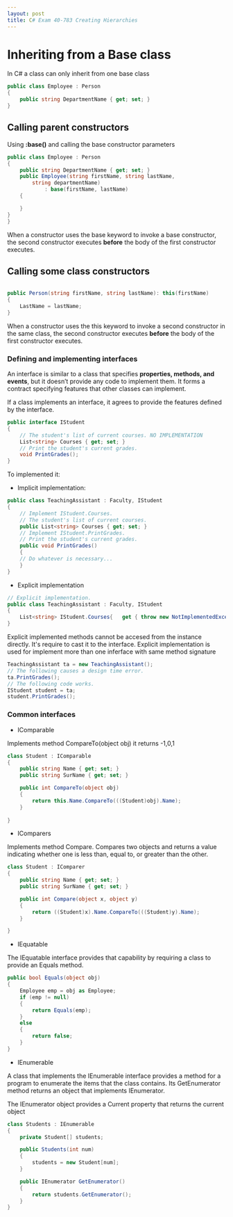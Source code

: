 ```yaml
---
layout: post
title: C# Exam 40-783 Creating Hierarchies
---
```


# Inheriting from a Base class

In C# a class can only inherit from one base class

```cs
public class Employee : Person
{
    public string DepartmentName { get; set; }
}
```

## Calling parent constructors

Using **:base()** and calling the base constructor parameters

```cs
public class Employee : Person
{
    public string DepartmentName { get; set; }
    public Employee(string firstName, string lastName,
        string departmentName)
            : base(firstName, lastName)
    {

    }
}
}
```

When a constructor uses the base keyword to invoke a base constructor, the second constructor executes **before** the body of the first constructor executes.

## Calling some class constructors

```cs

public Person(string firstName, string lastName): this(firstName)
{
    LastName = lastName;
}
```

When a constructor uses the this keyword to invoke a second constructor in the same class, the second constructor executes **before** the body of the first constructor executes.

### Defining and implementing interfaces

An interface is similar to a class that specifies **properties, methods, and events**, but it doesn’t provide any code to implement them. It forms a contract specifying features that other classes can implement.

If a class implements an interface, it agrees to provide the features defined by the interface. 


```cs
public interface IStudent
{
    // The student's list of current courses. NO IMPLEMENTATION
    List<string> Courses { get; set; }
    // Print the student's current grades.
    void PrintGrades();
}
```

To implemented it:

-   Implicit implementation:

```cs
public class TeachingAssistant : Faculty, IStudent
{
    // Implement IStudent.Courses.
    // The student's list of current courses.
    public List<string> Courses { get; set; }
    // Implement IStudent.PrintGrades.
    // Print the student's current grades.
    public void PrintGrades()
    {
    // Do whatever is necessary...
    }
}
```
-   Explicit implementation

```cs
// Explicit implementation.
public class TeachingAssistant : Faculty, IStudent
{
    List<string> IStudent.Courses{   get { throw new NotImplementedException();}
}
```

Explicit implemented methods cannot be accesed from the instance directly. It's require to cast it to the interface. Explicit implementation is used for implement more than one inferface with same method signature

```cs
TeachingAssistant ta = new TeachingAssistant();
// The following causes a design time error.
ta.PrintGrades();
// The following code works.
IStudent student = ta;
student.PrintGrades();
```

### Common interfaces

-   IComparable

Implements method CompareTo(object obj) it returns -1,0,1

```cs
class Student : IComparable
{
    public string Name { get; set; }
    public string SurName { get; set; }

    public int CompareTo(object obj)
    {
        return this.Name.CompareTo(((Student)obj).Name);
    }
            
}
```

-   IComparers

Implements method Compare. Compares two objects and returns a value indicating whether one is less than, equal to, or greater than the other.

```cs
class Student : IComparer
{
    public string Name { get; set; }
    public string SurName { get; set; }

    public int Compare(object x, object y)
    {
        return ((Student)x).Name.CompareTo(((Student)y).Name);
    }

}
```

-   IEquatable

The IEquatable interface provides that capability by requiring a class to provide an Equals method.

```cs
public bool Equals(object obj)
{
    Employee emp = obj as Employee;
    if (emp != null)
    {
        return Equals(emp);
    }
    else
    {
        return false;
    }
}
```

-   IEnumerable

A class that implements the IEnumerable interface provides a method for a program to enumerate the items that the class contains. Its GetEnumerator method returns an object that implements IEnumerator.

The IEnumerator object provides a Current property that returns the current object

```cs
class Students : IEnumerable
{
    private Student[] students;

    public Students(int num)
    {
        students = new Student[num];
    }

    public IEnumerator GetEnumerator()
    {
        return students.GetEnumerator();
    }       
}
```